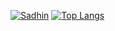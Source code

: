 [![Sadhin](https://github-readme-stats.vercel.app/api?username=sadhinvr&show_icons=true&hide=issues)](https://github.com/sadhinvr/)
[![Top Langs](https://github-readme-stats.vercel.app/api/top-langs/?username=sadhinvr&layout=compact&langs_count=8)](https://github.com/sadhinvr/)



